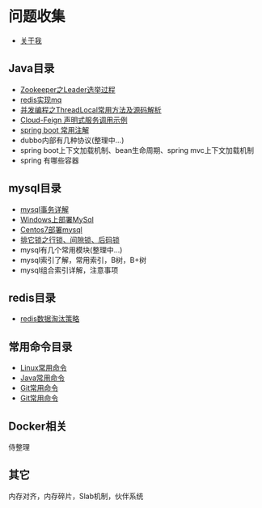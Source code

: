 # 问题收集

- [关于我](https://tqlin.cn/about)

## Java目录

- [Zookeeper之Leader选举过程](https://github.com/smltq/spring-boot-demo/blob/master/java-gather/src/main/java/com/easy/javaGather/Zookeeper-Leader.md)
- [redis实现mq](https://github.com/smltq/spring-boot-demo/blob/master/mq-redis)
- [并发编程之ThreadLocal常用方法及源码解析](https://github.com/smltq/spring-boot-demo/blob/master/java-gather/src/main/java/com/easy/javaGather/ThreadLocal/ThreadLocal.md)
- [Cloud-Feign 声明式服务调用示例](https://github.com/smltq/spring-boot-demo/blob/master/cloud-feign)
- [spring boot 常用注解](https://github.com/smltq/spring-boot-demo/blob/master/java-gather/src/main/java/com/easy/javaGather/Spring%20Boot%20%E5%B8%B8%E7%94%A8%E6%B3%A8%E8%A7%A3.md)
- dubbo内部有几种协议(整理中...)
- spring boot上下文加载机制、bean生命周期、spring mvc上下文加载机制
- spring 有哪些容器

## mysql目录

- [mysql事务详解](https://github.com/smltq/spring-boot-demo/blob/master/java-gather/src/main/java/com/easy/javaGather/MySqlTransaction.md)
- [Windows上部署MySql](https://github.com/smltq/spring-boot-demo/blob/master/java-gather/src/main/java/com/easy/javaGather/Windows%E4%B8%8A%E9%83%A8%E7%BD%B2MySql.md)
- [Centos7部署mysql](https://github.com/smltq/spring-boot-demo/blob/master/java-gather/src/main/java/com/easy/javaGather/Centos7%E9%83%A8%E7%BD%B2mysql.md)
- [排它锁之行锁、间隙锁、后码锁](https://github.com/smltq/spring-boot-demo/blob/master/java-gather/src/main/java/com/easy/javaGather/MySql%E9%94%81.md)
- mysql有几个常用模块(整理中...)
- mysql索引了解，常用索引，B树，B+树
- mysql组合索引详解，注意事项

## redis目录

- [redis数据淘汰策略](https://github.com/smltq/spring-boot-demo/blob/master/java-gather/src/main/java/com/easy/javaGather/Redis%E6%95%B0%E6%8D%AE%E6%B7%98%E6%B1%B0%E6%9C%BA%E5%88%B6.md)

## 常用命令目录

- [Linux常用命令](https://github.com/smltq/spring-boot-demo/blob/master/java-gather/src/main/java/com/easy/javaGather/LINUX.md)
- [Java常用命令](https://github.com/smltq/spring-boot-demo/blob/master/java-gather/src/main/java/com/easy/javaGather/JAVA.md)
- [Git常用命令](https://github.com/smltq/spring-boot-demo/blob/master/java-gather/src/main/java/com/easy/javaGather/GIT.md)
- [Git常用命令](https://github.com/smltq/spring-boot-demo/blob/master/java-gather/src/main/java/com/easy/javaGather/Nginx.md)

## Docker相关
  
  侍整理
  
## 其它

  内存对齐，内存碎片，Slab机制，伙伴系统
